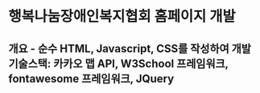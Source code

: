 # 행복나눔장애인복지협회 홈페이지 개발
## 개요 - 순수 HTML, Javascript, CSS를 작성하여 개발 기술스택: 카카오 맵 API, W3School 프레임워크, fontawesome 프레임워크, JQuery
